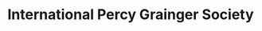---
layout: repo
title: "International Percy Grainger Society"
id: 23090
permalink: repos/23090/
---